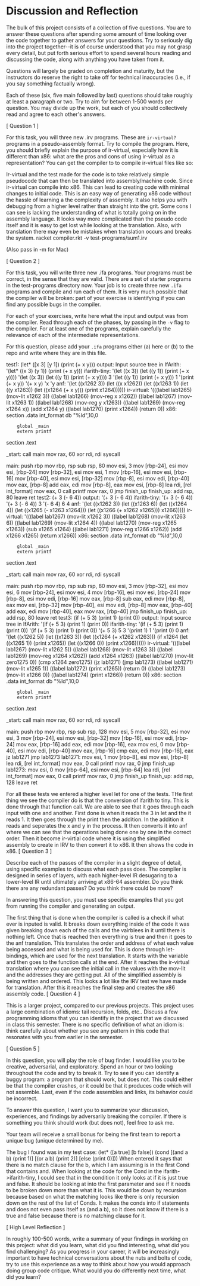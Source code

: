 # Discussion and Reflection


The bulk of this project consists of a collection of five
questions. You are to answer these questions after spending some
amount of time looking over the code together to gather answers for
your questions. Try to seriously dig into the project together--it is
of course understood that you may not grasp every detail, but put
forth serious effort to spend several hours reading and discussing the
code, along with anything you have taken from it.

Questions will largely be graded on completion and maturity, but the
instructors do reserve the right to take off for technical
inaccuracies (i.e., if you say something factually wrong).

Each of these (six, five main followed by last) questions should take
roughly at least a paragraph or two. Try to aim for between 1-500
words per question. You may divide up the work, but each of you should
collectively read and agree to each other's answers.

[ Question 1 ] 

For this task, you will three new .irv programs. These are
`ir-virtual?` programs in a pseudo-assembly format. Try to compile the
program. Here, you should briefly explain the purpose of ir-virtual,
especially how it is different than x86: what are the pros and cons of
using ir-virtual as a representation? You can get the compiler to to
compile ir-virtual files like so: 

Ir-virtual and the test made for the code is to take relatively simple pseudocode that can then be translated into assembly/machine code. Since ir-virtual can compile into x86. This can lead to creating code with minimal changes to initial code.  This is an easy way of generating x86 code without the hassle of learning a the complexity of assembly.  It also helps you with debugging from a higher level rather than straight into the grit. Some cons I can see is lacking the understanding of what is totally going on in the assembly language.  It looks way more complicated than the pseudo code itself and it is easy to get lost while looking at the translation.  Also, with translation there may even be mistakes when translation occurs and breaks the system.
racket compiler.rkt -v test-programs/sum1.irv 

(Also pass in -m for Mac)

[ Question 2 ] 

For this task, you will write three new .ifa programs. Your programs
must be correct, in the sense that they are valid. There are a set of
starter programs in the test-programs directory now. Your job is to
create three new `.ifa` programs and compile and run each of them. It
is very much possible that the compiler will be broken: part of your
exercise is identifying if you can find any possible bugs in the
compiler.

For each of your exercises, write here what the input and output was
from the compiler. Read through each of the phases, by passing in the
`-v` flag to the compiler. For at least one of the programs, explain
carefully the relevance of each of the intermediate representations.

For this question, please add your `.ifa` programs either (a) here or
(b) to the repo and write where they are in this file.

test1:
(let* ([x 3] [y 1]) (print (+ x y)))
output: 
Input source tree in IfArith:
'(let* ((x 3) (y 1)) (print (+ x y)))
ifarith-tiny:
'(let ((x 3)) (let ((y 1)) (print (+ x y))))
'(let ((x 3)) (let ((y 1)) (print (+ x y))))
3
'(let ((y 1)) (print (+ x y)))
1
'(print (+ x y))
'(+ x y)
'x
'y
anf:
'(let ((x1262 3))
   (let ((x x1262))
     (let ((x1263 1))
       (let ((y x1263)) (let ((x1264 (+ x y))) (print x1264))))))
ir-virtual:
'(((label lab1265) (mov-lit x1262 3))
  ((label lab1266) (mov-reg x x1262))
  ((label lab1267) (mov-lit x1263 1))
  ((label lab1268) (mov-reg y x1263))
  ((label lab1269) (mov-reg x1264 x))
  (add x1264 y)
  ((label lab1270) (print x1264))
  (return 0))
x86:
section .data
        int_format db "%ld",10,0


        global _main
        extern printf
section .text


_start: call main
        mov rax, 60
        xor rdi, rdi
        syscall


main:   push rbp
        mov rbp, rsp
        sub rsp, 80
        mov esi, 3
        mov [rbp-24], esi
        mov esi, [rbp-24]
        mov [rbp-32], esi
        mov esi, 1
        mov [rbp-16], esi
        mov esi, [rbp-16]
        mov [rbp-40], esi
        mov esi, [rbp-32]
        mov [rbp-8], esi
        mov edi, [rbp-40]
        mov eax, [rbp-8]
        add eax, edi
        mov [rbp-8], eax
        mov esi, [rbp-8]
        lea rdi, [rel int_format]
        mov eax, 0
        call printf
        mov rax, 0
        jmp finish_up
finish_up:      add rsp, 80
        leave
        ret
test2:
(+ 3 (- 6 4))
output:
'(+ 3 (- 6 4))
ifarith-tiny:
'(+ 3 (- 6 4))
'(+ 3 (- 6 4))
3
'(- 6 4)
6
4
anf:
'(let ((x1262 3))
   (let ((x1263 6))
     (let ((x1264 4))
       (let ((x1265 (- x1263 x1264))) (let ((x1266 (+ x1262 x1265))) x1266)))))
ir-virtual:
'(((label lab1267) (mov-lit x1262 3))
  ((label lab1268) (mov-lit x1263 6))
  ((label lab1269) (mov-lit x1264 4))
  ((label lab1270) (mov-reg x1265 x1263))
  (sub x1265 x1264)
  ((label lab1271) (mov-reg x1266 x1262))
  (add x1266 x1265)
  (return x1266))
x86:
section .data
        int_format db "%ld",10,0


        global _main
        extern printf
section .text


_start: call main
        mov rax, 60
        xor rdi, rdi
        syscall


main:   push rbp
        mov rbp, rsp
        sub rsp, 80
        mov esi, 3
        mov [rbp-32], esi
        mov esi, 6
        mov [rbp-24], esi
        mov esi, 4
        mov [rbp-16], esi
        mov esi, [rbp-24]
        mov [rbp-8], esi
        mov edi, [rbp-16]
        mov eax, [rbp-8]
        sub eax, edi
        mov [rbp-8], eax
        mov esi, [rbp-32]
        mov [rbp-40], esi
        mov edi, [rbp-8]
        mov eax, [rbp-40]
        add eax, edi
        mov [rbp-40], eax
        mov rax, [rbp-40]
        jmp finish_up
finish_up:      add rsp, 80
        leave
        ret
test3:
(if (+ 5 3)
    (print 1)
    (print 0))
output:
Input source tree in IfArith:
'(if (+ 5 3) (print 1) (print 0))
ifarith-tiny:
'(if (+ 5 3) (print 1) (print 0))
'(if (+ 5 3) (print 1) (print 0))
'(+ 5 3)
5
3
'(print 1)
1
'(print 0)
0
anf:
'(let ((x1262 5))
   (let ((x1263 3))
     (let ((x1264 (+ x1262 x1263)))
       (if x1264
         (let ((x1265 1)) (print x1265))
         (let ((x1266 0)) (print x1266))))))
ir-virtual:
'(((label lab1267) (mov-lit x1262 5))
  ((label lab1268) (mov-lit x1263 3))
  ((label lab1269) (mov-reg x1264 x1262))
  (add x1264 x1263)
  ((label lab1270) (mov-lit zero1275 0))
  (cmp x1264 zero1275)
  (jz lab1271)
  (jmp lab1273)
  ((label lab1271) (mov-lit x1265 1))
  ((label lab1272) (print x1265))
  (return 0)
  ((label lab1273) (mov-lit x1266 0))
  ((label lab1274) (print x1266))
  (return 0))
x86:
section .data
        int_format db "%ld",10,0


        global _main
        extern printf
section .text


_start: call main
        mov rax, 60
        xor rdi, rdi
        syscall


main:   push rbp
        mov rbp, rsp
        sub rsp, 128
        mov esi, 5
        mov [rbp-32], esi
        mov esi, 3
        mov [rbp-24], esi
        mov esi, [rbp-32]
        mov [rbp-16], esi
        mov edi, [rbp-24]
        mov eax, [rbp-16]
        add eax, edi
        mov [rbp-16], eax
        mov esi, 0
        mov [rbp-40], esi
        mov edi, [rbp-40]
        mov eax, [rbp-16]
        cmp eax, edi
        mov [rbp-16], eax
        jz lab1271
        jmp lab1273
lab1271:        mov esi, 1
        mov [rbp-8], esi
        mov esi, [rbp-8]
        lea rdi, [rel int_format]
        mov eax, 0
        call printf
        mov rax, 0
        jmp finish_up
lab1273:        mov esi, 0
        mov [rbp-64], esi
        mov esi, [rbp-64]
        lea rdi, [rel int_format]
        mov eax, 0
        call printf
        mov rax, 0
        jmp finish_up
finish_up:      add rsp, 128
        leave
        ret

For all these tests we entered a higher level let for one of the tests. THe first thing we see the compiler do is that the conversion of ifarith to tiny.  This is done through that function call. We are able to see that it goes through each input with one and another. First done is when it reads the 3 in let and the it reads 1.  It then goes through the print then the addition.  In the addition it reads and seperates the x and y in the process.  It then converts it into anf where we can see that the operations being done one by one in the correct order.  Then it become ir-virtial code where it is using the simplified assembly to create in IRV to then convert it to x86.  It then shows the code in x86.
[ Question 3 ] 

Describe each of the passes of the compiler in a slight degree of
detail, using specific examples to discuss what each pass does. The
compiler is designed in series of layers, with each higher-level IR
desugaring to a lower-level IR until ultimately arriving at x86-64
assembler. Do you think there are any redundant passes? Do you think
there could be more?

In answering this question, you must use specific examples that you
got from running the compiler and generating an output.

The first thing that is done when the compiler is called is a check if what ever is inputed is valid. It breaks down everything inside of the code it was given breaking down each of the calls and the vairblees in it until there is nothing left.  Once that is reached then everything is true and then it goes to the anf translation. This translates the order and address of what each value being accessed and what is being used for. This is done through let-bindings, which are used for the next translation. It starts with the variable and then goes to the function calls at the end.  After it reaches the ir-virtual translation where you can see the initial call in the values with the mov-lit and the addresses they are getting put. All of the simplified assembly is being written and ordered. This looks a lot like the IRV test we have made for translation. After this it reaches the final step and creates the x86 assembly code.
[ Question 4 ] 

This is a larger project, compared to our previous projects. This
project uses a large combination of idioms: tail recursion, folds,
etc.. Discuss a few programming idioms that you can identify in the
project that we discussed in class this semester. There is no specific
definition of what an idiom is: think carefully about whether you see
any pattern in this code that resonates with you from earlier in the
semester.

[ Question 5 ] 

In this question, you will play the role of bug finder. I would like
you to be creative, adversarial, and exploratory. Spend an hour or two
looking throughout the code and try to break it. Try to see if you can
identify a buggy program: a program that should work, but does
not. This could either be that the compiler crashes, or it could be
that it produces code which will not assemble. Last, even if the code
assembles and links, its behavior could be incorrect.

To answer this question, I want you to summarize your discussion,
experiences, and findings by adversarily breaking the compiler. If
there is something you think should work (but does not), feel free to
ask me.

Your team will receive a small bonus for being the first team to
report a unique bug (unique determined by me).

The bug I found was in my test case:
(let* ([a true]
       [b false])
       (cond [(and a b) (print 1)]
             [(or a b) (print 2)]
             [else (print 0)]))
When entered it says that there is no match clause for the b, which I am assuming is in the first Cond that contains and.  When looking at the code for the Cond in the ifarith->ifarith-tiny, I could see that in the condition it only looks at if it is just true and false.  It should be looking at into the first parameter and see if it needs to be broken down more than what it is.  This would be down by recursion because based on what the matching looks like there is only recursion down on the rest of the list of Conds. It makes the conds into if statements and does not even pass itself as (and a b), so it does not know if there is a true and false because there is no matching clause for it.

[ High Level Reflection ] 

In roughly 100-500 words, write a summary of your findings in working
on this project: what did you learn, what did you find interesting,
what did you find challenging? As you progress in your career, it will
be increasingly important to have technical conversations about the
nuts and bolts of code, try to use this experience as a way to think
about how you would approach doing group code critique. What would you
do differently next time, what did you learn?


